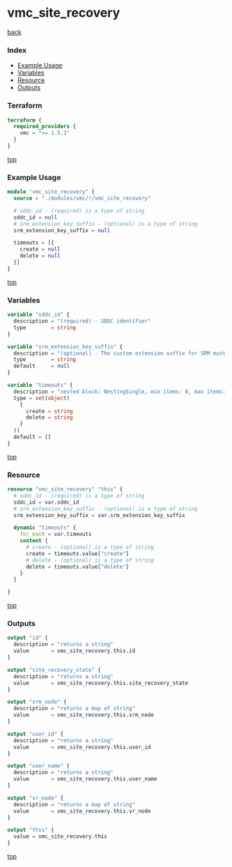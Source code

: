 # vmc_site_recovery

[back](../vmc.md)

### Index

- [Example Usage](#example-usage)
- [Variables](#variables)
- [Resource](#resource)
- [Outputs](#outputs)

### Terraform

```terraform
terraform {
  required_providers {
    vmc = ">= 1.5.1"
  }
}
```

[top](#index)

### Example Usage

```terraform
module "vmc_site_recovery" {
  source = "./modules/vmc/r/vmc_site_recovery"

  # sddc_id - (required) is a type of string
  sddc_id = null
  # srm_extension_key_suffix - (optional) is a type of string
  srm_extension_key_suffix = null

  timeouts = [{
    create = null
    delete = null
  }]
}
```

[top](#index)

### Variables

```terraform
variable "sddc_id" {
  description = "(required) - SDDC identifier"
  type        = string
}

variable "srm_extension_key_suffix" {
  description = "(optional) - The custom extension suffix for SRM must contain 13 characters or less, be composed of letters, numbers, ., - characters only. The suffix is appended to com.vmware.vcDr- to form the full extension key. "
  type        = string
  default     = null
}

variable "timeouts" {
  description = "nested block: NestingSingle, min items: 0, max items: 0"
  type = set(object(
    {
      create = string
      delete = string
    }
  ))
  default = []
}
```

[top](#index)

### Resource

```terraform
resource "vmc_site_recovery" "this" {
  # sddc_id - (required) is a type of string
  sddc_id = var.sddc_id
  # srm_extension_key_suffix - (optional) is a type of string
  srm_extension_key_suffix = var.srm_extension_key_suffix

  dynamic "timeouts" {
    for_each = var.timeouts
    content {
      # create - (optional) is a type of string
      create = timeouts.value["create"]
      # delete - (optional) is a type of string
      delete = timeouts.value["delete"]
    }
  }

}
```

[top](#index)

### Outputs

```terraform
output "id" {
  description = "returns a string"
  value       = vmc_site_recovery.this.id
}

output "site_recovery_state" {
  description = "returns a string"
  value       = vmc_site_recovery.this.site_recovery_state
}

output "srm_node" {
  description = "returns a map of string"
  value       = vmc_site_recovery.this.srm_node
}

output "user_id" {
  description = "returns a string"
  value       = vmc_site_recovery.this.user_id
}

output "user_name" {
  description = "returns a string"
  value       = vmc_site_recovery.this.user_name
}

output "vr_node" {
  description = "returns a map of string"
  value       = vmc_site_recovery.this.vr_node
}

output "this" {
  value = vmc_site_recovery.this
}
```

[top](#index)